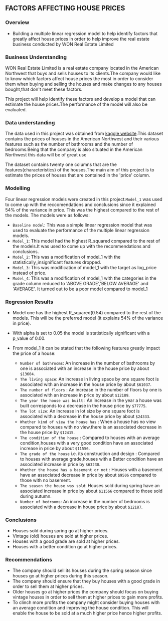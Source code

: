 ## FACTORS AFFECTING HOUSE PRICES
### Overview
* Building a multiple linear regression model to help identify factors that greatly affect house prices in order to help improve the real estate business conducted by WON Real Estate Limited 
### Business Understanding

WON Real Estate Limited is a real estate company located in the American Northwest that buys and sells houses to its clients.The company would like to know which factors affect house prices the most in order to consider them when buying and selling the houses and make changes to any houses bought,that don't meet these factors.

This project will help identify these factors  and develop a model that can estimate the house prices.The performance of the model will also be evaluated.
### Data understanding

The data used in this project was obtained from [kaggle website](https://www.kaggle.com/datasets/shivachandel/kc-house-data).This dataset contains the prices of houses in the American Northwest and their various features such as the number of bathrooms and the number of bedrooms.Being that the company is also situated in the American Northwest  this data will be of great use 


The dataset contains twenty one columns that are the features(characteristics) of the houses.The main aim of this project is to estimate the prices of houses that are contained in the 'price' column.
### Modelling
Four linear regression models were created in this project.`Model_1` was used to come up with the reccomendations and conclusions since it explained 54% of the variance in price. This was the highest compared to the rest of the models. The models were as follows:
 - `Baseline model`: This was a simple linear regression model that was used to evaluate the performance of the multiple linear regression models.
 - `Model_1`: This model had the highest R_squared compared to the rest of the models.It was used to come up with the recommendations and conclusions.
 - `Model_2`: This was a modification of model_1 with the statistically_insignificant features dropped.
 - `Model_3`: This was modification of model_1 with the target as log_price instead of price.
 - `Model_4`: This was a modification of model_1 with the categories in the grade column reduced to 'ABOVE GRADE','BELOW AVERAGE' and 'AVERAGE'. It turned out to be a poor model compared to model_1
### Regression Results
* Model one has the highest R_squared(0.54) compared to the rest of the models. This will be the preferred model (it explains 54% of the variance in price).
* With alpha is set to 0.05 the model is statistically significant with a p_value of 0.00.
* From model_1 it can be stated that the following features greatly impact the price of a house:
    
    - `Number of bathrooms`: An increase in the number of bathrooms by one is associated with an increase in the house price by  about `$13604`.
    - `The living space`: An increase in living space by one square foot is associated with an increase in the house price by about `$61037`. 
    - `The number of floors` : An increase in the number of floors by one is associated with an increase in price by about `$12189`.
    - `The year the house was built` : An increase in the year a house was built corresponds to a decrease in the house price by `$77775`.
     - `The lot size`: An increase in lot size by one square foot is associated with a decrease in the house price by about `$24333`.
    - `Whether kind of view the house has` : When a house has no view compared to houses with no view,there is an associated decrease in the house price by `$12415`.
    - `The condition of the house` : Compared to houses with an average condition,houses with a very good condition have an associated increase in price by about `$11556`.
    - `The grade of the house` i.e. its construction and design : Compared to houses with average grade,houses with a Better condition have an associated increase in price by `$63230`.
    - `Whether the house has a basement or not` : Houses with a basement have an associated decrease in price by about `$9506` compared to those with no basement.
    - `The season the house was sold`: Houses sold during spring have an associated increase in price by about `$11566` compared to those sold during autumn.
    - `Number of bedrooms`: An increase in the number of bedrooms is associated with a decrease in house price by about `$12187`.
    
### Conclusions
* Houses sold during spring go at higher prices.
* Vintage (old) houses are sold at higher prices.
* Houses with a good grade are sold at higher prices.
* Houses with a better condition go at higher prices.
### Recommendations
* The company should sell its houses during the spring season since houses go at higher prices during this season.
* The company should ensure that they buy houses with a good grade in order to sell them at higher prices.
* Older houses go at higher prices the company should focus on buying vintage houses in order to sell them at higher prices to gain more profits.
* To clinch more profits the company might consider buying houses with an average condition and improving the house condition. This will enable the house to be sold at a much higher price hence higher profits.
